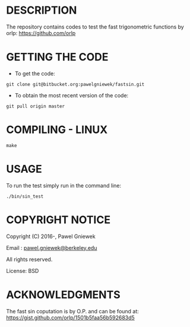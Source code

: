 DESCRIPTION
==================================================
The repository contains codes to test the fast 
trigonometric functions by orlp:
https://github.com/orlp

GETTING THE CODE
==================================================
* To get the code:
```
git clone git@bitbucket.org:pawelgniewek/fastsin.git
```

* To obtain the most recent version of the code:
```
git pull origin master
```


COMPILING - LINUX
==================================================
```
make
```


USAGE
=====
To run the test simply run in the command line:
```
./bin/sin_test
```

COPYRIGHT NOTICE
================
Copyright (C) 2016-,  Pawel Gniewek

Email  : pawel.gniewek@berkeley.edu

All rights reserved.

License: BSD

ACKNOWLEDGMENTS
===============
The fast sin coputation is by O.P. and can be found at:
https://gist.github.com/orlp/1501b5faa56b592683d5

